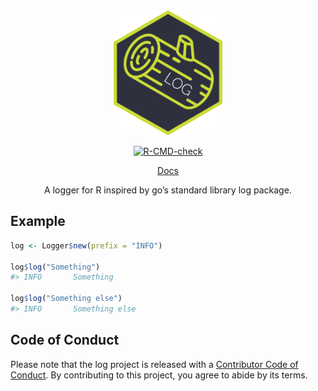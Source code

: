 
<!-- README.md is generated from README.Rmd. Please edit that file -->

<div align="center">

<img src="docs/log.png" height="200px" />

<!-- badges: start -->

[![R-CMD-check](https://github.com/devOpifex/log/workflows/R-CMD-check/badge.svg)](https://github.com/devOpifex/log/actions)
<!-- badges: end -->

[Docs](https://log.opifex.org)

A logger for R inspired by go’s standard library log package.

</div>

## Example

```r
log <- Logger$new(prefix = "INFO")

log$log("Something")
#> INFO       Something 

log$log("Something else")
#> INFO       Something else
```

## Code of Conduct

Please note that the log project is released with a [Contributor Code of
Conduct](https://contributor-covenant.org/version/2/0/CODE_OF_CONDUCT.html).
By contributing to this project, you agree to abide by its terms.
